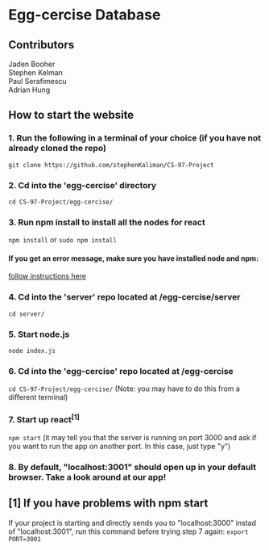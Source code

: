 # Egg-cercise Database
## Contributors 
Jaden Booher  
Stephen Kelman  
Paul Serafimescu  
Adrian Hung


## How to start the website
### 1. Run the following in a terminal of your choice (if you have not already cloned the repo)
`git clone https://github.com/stephenKaliman/CS-97-Project`

### 2. Cd into the 'egg-cercise' directory
`cd CS-97-Project/egg-cercise/`

### 3. Run npm install to install all the nodes for react
`npm install`
or
`sudo npm install`
#### If you get an error message, make sure you have installed node and npm:
[follow instructions here](https://www.npmjs.com/get-npm)

### 4. Cd into the 'server' repo located at /egg-cercise/server
`cd server/`

### 5. Start node.js
`node index.js`

### 6. Cd into the 'egg-cercise' repo located at /egg-cercise
`cd CS-97-Project/egg-cercise/`
(Note: you may have to do this from a different terminal)

### 7. Start up react<sup>[1]</sup>
`npm start`
(it may tell you that the server is running on port 3000 and ask if you want to run the app on another port. In this case, just type "y")

### 8. By default, "localhost:3001" should open up in your default browser. Take a look around at our app!

## [1] If you have problems with npm start
If your project is starting and directly sends you to 
"localhost:3000" instad of "localhost:3001", run this command before trying step 7 again:
`export PORT=3001`
